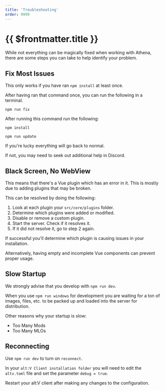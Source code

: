 ```yaml
---
title: 'Troubleshooting'
order: 9999
---
```


# {{ $frontmatter.title }}

While not everything can be magically fixed when working with Athena, there are some steps you can take to help identify your problem.

## Fix Most Issues

This only works if you have ran `npm install` at least once.

After having ran that command once, you can run the following in a terminal.

```
npm run fix
```

After running this command run the following:

```
npm install
```

```
npm run update
```

If you're lucky everything will go back to normal. 

If not, you may need to seek out additional help in Discord.

## Black Screen, No WebView

This means that there's a Vue plugin which has an error in it. This is mostly due to adding plugins that may be broken.

This can be resolved by doing the following:

1. Look at each plugin your `src/core/plugins` folder.
2. Determine which plugins were added or modified.
3. Disable or remove a custom plugin.
4. Start the server. Check if it resolves it.
5. If it did not resolve it, go to step 2 again.

If successful you'll determine which plugin is causing issues in your installation.

Alternatively, having empty and incomplete Vue components can prevent proper usage.


## Slow Startup

We strongly advise that you develop with `npm run dev`.

When you use `npm run windows` for development you are waiting for a ton of images, files, etc. to be packed up and loaded into the server for distribution.

Other reasons why your startup is slow:

* Too Many Mods
* Too Many MLOs

## Reconnecting

Use `npm run dev` to turn on `reconnect`.

In your `alt:V Client installation folder` you will need to edit the `altv.toml` file and set the parameter `debug = true`.

Restart your alt:V client after making any changes to the configuration.